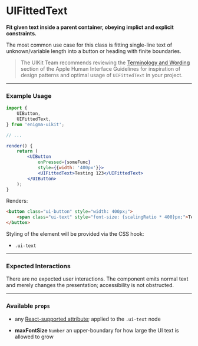 # UIFittedText
__Fit given text inside a parent container, obeying implict and explicit constraints.__

The most common use case for this class is fitting single-line text of unknown/variable length into a button or heading with finite boundaries.

> The UIKit Team recommends reviewing the [Terminology and Wording](https://developer.apple.com/library/mac/documentation/UserExperience/Conceptual/OSXHIGuidelines/TerminologyWording.html#//apple_ref/doc/uid/20000957-CH15-SW1) section of the Apple Human Interface Guidelines for inspiration of design patterns and optimal usage of `UIFittedText` in your project.

---

### Example Usage

```jsx
import {
    UIButton,
    UIFittedText,
} from 'enigma-uikit';

// ...

render() {
    return (
        <UIButton
            onPressed={someFunc}
            style={{width: '400px'}}>
            <UIFittedText>Testing 123</UIFittedText>
        </UIButton>
    );
}
```

Renders:

```html
<button class="ui-button" style="width: 400px;">
    <span class="ui-text" style="font-size: {scalingRatio * 400}px;">Testing 123</span>
</button>
```

Styling of the element will be provided via the CSS hook:

- `.ui-text`

---

### Expected Interactions

There are no expected user interactions. The component emits normal text and merely changes the presentation; accessibility is not obstructed.

---

### Available `props`

- any [React-supported attribute](https://facebook.github.io/react/docs/tags-and-attributes.html#html-attributes); applied to the `.ui-text` node

- __maxFontSize__ `Number`
  an upper-boundary for how large the UI text is allowed to grow
